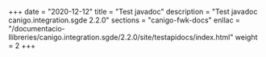 +++
date        = "2020-12-12"
title       = "Test javadoc"
description = "Test javadoc canigo.integration.sgde 2.2.0"
sections    = "canigo-fwk-docs"
enllac		= "/documentacio-llibreries/canigo.integration.sgde/2.2.0/site/testapidocs/index.html"
weight		= 2
+++
